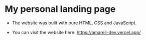 # My personal landing page

- The website was built with pure HTML, CSS and JavaScript.

- You can visit the website here: https://amarell-dev.vercel.app/
